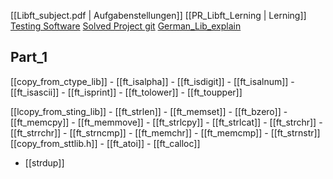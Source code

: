 [[Libft_subject.pdf | Aufgabenstellungen]]
[[PR_Libft_Lerning | Lerning]]
[Testing Software](https://github.com/xicodomingues/francinette)
[Solved Project git](https://github.com/rchallie/libft)
[German_Lib_explain](https://www.proggen.org/doku.php?id=c:start)



## Part_1
[[copy_from_ctype_lib]]
	- [[ft_isalpha]]
	- [[ft_isdigit]]
	- [[ft_isalnum]]
	- [[ft_isascii]]
	- [[ft_isprint]]
	- [[ft_tolower]]
	- [[ft_toupper]]

[[lcopy_from_sting_lib]]
	- [[ft_strlen]]
	- [[ft_memset]]
	- [[ft_bzero]]
	- [[ft_memcpy]]
	- [[ft_memmove]]
	- [[ft_strlcpy]]
	- [[ft_strlcat]]
	- [[ft_strchr]]
	- [[ft_strrchr]]
	- [[ft_strncmp]]
	- [[ft_memchr]]
	- [[ft_memcmp]]
	- [[ft_strnstr]]
[[copy_from_sttlib.h]]
	- [[ft_atoi]]
	- [[ft_calloc]]
- [[strdup]]
